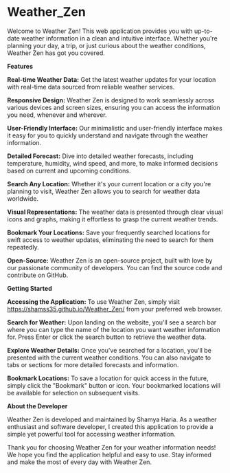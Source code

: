 # Weather_Zen
Welcome to Weather Zen! This web application provides you with up-to-date weather information in a clean and intuitive interface. Whether you're planning your day, a trip, or just curious about the weather conditions, Weather Zen has got you covered.

**Features**

**Real-time Weather Data:** Get the latest weather updates for your location with real-time data sourced from reliable weather services.

**Responsive Design:** Weather Zen is designed to work seamlessly across various devices and screen sizes, ensuring you can access the information you need, whenever and wherever.

**User-Friendly Interface:** Our minimalistic and user-friendly interface makes it easy for you to quickly understand and navigate through the weather information.

**Detailed Forecast:** Dive into detailed weather forecasts, including temperature, humidity, wind speed, and more, to make informed decisions based on current and upcoming conditions.

**Search Any Location:** Whether it's your current location or a city you're planning to visit, Weather Zen allows you to search for weather data worldwide.

**Visual Representations:** The weather data is presented through clear visual icons and graphs, making it effortless to grasp the current weather trends.

**Bookmark Your Locations:** Save your frequently searched locations for swift access to weather updates, eliminating the need to search for them repeatedly.

**Open-Source:** Weather Zen is an open-source project, built with love by our passionate community of developers. You can find the source code and contribute on GitHub.

**Getting Started**

**Accessing the Application:** To use Weather Zen, simply visit https://shamss35.github.io/Weather_Zen/ from your preferred web browser.

**Search for Weather:** Upon landing on the website, you'll see a search bar where you can type the name of the location you want weather information for. Press Enter or click the search button to retrieve the weather data.

**Explore Weather Details:** Once you've searched for a location, you'll be presented with the current weather conditions. You can also navigate to tabs or sections for more detailed forecasts and information.

**Bookmark Locations:** To save a location for quick access in the future, simply click the "Bookmark" button or icon. Your bookmarked locations will be available for selection on subsequent visits.

**About the Developer**

Weather Zen is developed and maintained by Shamya Haria. As a weather enthusiast and software developer, I created this application to provide a simple yet powerful tool for accessing weather information.

Thank you for choosing Weather Zen for your weather information needs! We hope you find the application helpful and easy to use. Stay informed and make the most of every day with Weather Zen.
